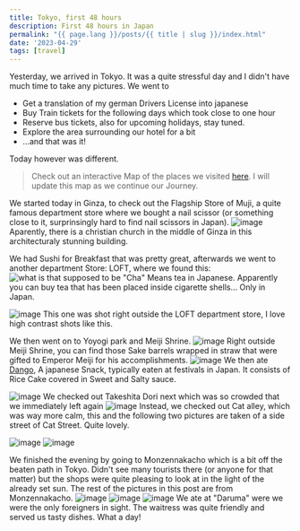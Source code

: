 ```yaml
---
title: Tokyo, first 48 hours
description: First 48 hours in Japan
permalink: "{{ page.lang }}/posts/{{ title | slug }}/index.html"
date: '2023-04-29'
tags: [travel]
---
```


Yesterday, we arrived in Tokyo. It was a quite stressful day and I didn't have much time to take any pictures. We went to
- Get a translation of my german Drivers License into japanese
- Buy Train tickets for the following days which took close to one hour
- Reserve bus tickets, also for upcoming holidays, stay tuned.
- Explore the area surrounding our hotel for a bit
- …and that was it!


Today however was different.

> Check out an interactive Map of the places we visited [here](https://wanderlog.com/view/ipgoeoyijw/japan-trip/shared). I will update this map as we continue our Journey.

We started today in Ginza, to check out the Flagship Store of Muji, a quite famous department store where we bought a nail scissor (or something close to it, surprinsingly hard to find nail scissors in Japan).
![image](/images/japan02/2023-04-29_121510_00.JPG)
Aparently, there is a christian church in the middle of Ginza in this architecturaly stunning building.


We had Sushi for Breakfast that was pretty great, afterwards we went to another department Store: LOFT, where we found this:
![what is that supposed to be](/images/japan02/2023-04-29_141222_00.JPG)
"Cha" Means tea in Japanese. Apparently you can buy tea that has been placed inside cigarette shells… Only in Japan.



![image](/images/japan02/2023-04-29_144349_00.JPG)
This one was shot right outside the LOFT department store, I love high contrast shots like this.

We then went on to Yoyogi park and Meiji Shrine.
![image](/images/japan02/2023-04-29_163003_00.JPG)
Right outside Meiji Shrine, you can find those Sake barrels wrapped in straw that were gifted to Emperor Meiji for his accomplishments.
![image](/images/japan02/2023-04-29_163233_00.JPG)
We then ate [Dango](https://en.wikipedia.org/wiki/Dango), A japanese Snack, typically eaten at festivals in Japan. It consists of Rice Cake covered in Sweet and Salty sauce.

![image](/images/japan02/2023-04-29_165545_00.jpg)
We checked out Takeshita Dori next which was so crowded that we immediately left again
![image](/images/japan02/2023-04-29_171808_00.JPG)
Instead, we checked out Cat alley, which was way more calm, this and the following two pictures are taken of a side street of Cat Street. Quite lovely.

![image](/images/japan02/2023-04-29_173321_00.JPG)
![image](/images/japan02/2023-04-29_174553_00.JPG)

We finished the evening by going to Monzennakacho which is a bit off the beaten path in Tokyo. Didn't see many tourists there (or anyone for that matter) but the shops were quite pleasing to look at in the light of the already set sun. The rest of the pictures in this post are from Monzennakacho.
![image](/images/japan02/2023-04-29_182755_00.JPG)
![image](/images/japan02/2023-04-29_182945_00.JPG)
![image](/images/japan02/2023-04-29_191257_00.JPG)
We ate at "Daruma" were we were the only foreigners in sight. The waitress was quite friendly and served us tasty dishes. What a day!